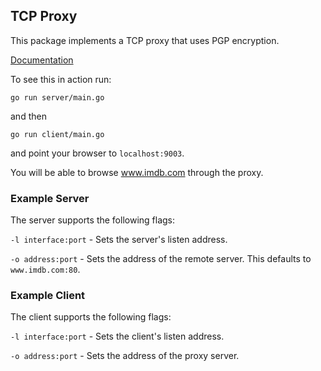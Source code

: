 ## TCP Proxy

This package implements a TCP proxy that uses PGP encryption.

[Documentation](https://godoc.org/github.com/alanfran/proxy-exercise)

To see this in action run:

`go run server/main.go`

and then

`go run client/main.go`

and point your browser to `localhost:9003`.

You will be able to browse www.imdb.com through the proxy.

### Example Server

The server supports the following flags:

`-l interface:port` - Sets the server's listen address.

`-o address:port` - Sets the address of the remote server. This defaults to `www.imdb.com:80`.

### Example Client

The client supports the following flags:

`-l interface:port` - Sets the client's listen address.

`-o address:port` - Sets the address of the proxy server.